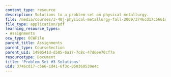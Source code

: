 ```yaml
---
content_type: resource
description: Solutions to a problem set on physical metallurgy.
file: /media/courses/3-40j-physical-metallurgy-fall-2009/3746cd17c5661d416f3c050360539e4c_MIT3_40JF09_sol3.pdf
file_type: application/pdf
learning_resource_types:
- Assignments
ocw_type: OCWFile
parent_title: Assignments
parent_type: CourseSection
parent_uid: 1490541d-d505-6a17-7c8c-47d6ee70cf7a
resourcetype: Document
title: 'Problem Set #3 Solutions'
uid: 3746cd17-c566-1d41-6f3c-050360539e4c
---
```

